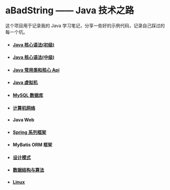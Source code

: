 # aBadString —— Java 技术之路

这个项目用于记录我的 Java 学习笔记，分享一些好的示例代码，记录自己踩过的每一个坑。

- #### [Java 核心语法(初级)](https://github.com/aBadString/aBadString.github.io/blob/master/JavaPrimary.md)

- #### [Java 核心语法(中级)](https://github.com/aBadString/aBadString.github.io/blob/master/JavaIntermediate.md)

- #### [Java 常用类和核心 Api](https://github.com/aBadString/aBadString.github.io/blob/master/JavaApi.md)

- #### [Java 虚拟机](https://github.com/aBadString/aBadString.github.io/blob/master/JVM.md)

- #### [MySQL 数据库](https://github.com/aBadString/aBadString.github.io/blob/master/MySQL.md)

- #### [计算机网络](https://github.com/aBadString/aBadString.github.io/blob/master/Network.md)

- #### Java Web

- #### [Spring 系列框架](https://github.com/aBadString/aBadString.github.io/blob/master/Spring.md)

- #### MyBatis ORM 框架

- #### [设计模式](https://github.com/aBadString/aBadString.github.io/blob/master/DesignPattern.md)

- #### [数据结构与算法](https://github.com/aBadString/aBadString.github.io/blob/master/Algorithm.md)

-  #### [Linux](https://github.com/aBadString/aBadString.github.io/blob/master/Linux.md)
